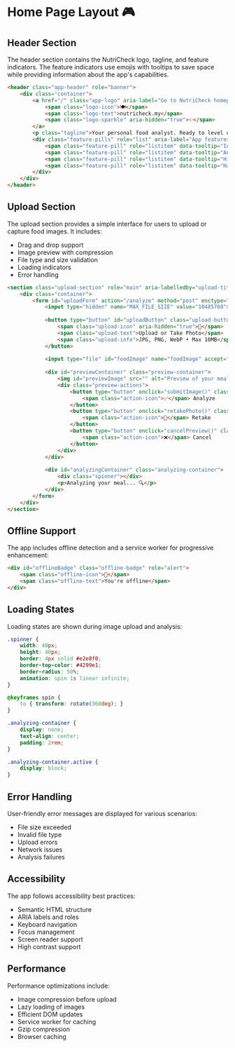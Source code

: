 # Home Page Layout 🎮

## Header Section
The header section contains the NutriCheck logo, tagline, and feature indicators. The feature indicators use emojis with tooltips to save space while providing information about the app's capabilities.

```html
<header class="app-header" role="banner">
    <div class="container">
        <a href="/" class="app-logo" aria-label="Go to NutriCheck homepage">
            <span class="logo-icon">🍽️</span>
            <span class="logo-text">nutricheck.my</span>
            <span class="logo-sparkle" aria-hidden="true">✨</span>
        </a>
        <p class="tagline">Your personal food analyst. Ready to level up your health!</p>
        <div class="feature-pills" role="list" aria-label="App features">
            <span class="feature-pill" role="listitem" data-tooltip="Instant camera access">📱</span>
            <span class="feature-pill" role="listitem" data-tooltip="Analysis in seconds">⚡</span>
            <span class="feature-pill" role="listitem" data-tooltip="High accuracy results">🎯</span>
            <span class="feature-pill" role="listitem" data-tooltip="Halal certified">🟢</span>
        </div>
    </div>
</header>
```

## Upload Section
The upload section provides a simple interface for users to upload or capture food images. It includes:
- Drag and drop support
- Image preview with compression
- File type and size validation
- Loading indicators
- Error handling

```html
<section class="upload-section" role="main" aria-labelledby="upload-title">
    <div class="container">
        <form id="uploadForm" action="/analyze" method="post" enctype="multipart/form-data">
            <input type="hidden" name="MAX_FILE_SIZE" value="10485760">
            
            <button type="button" id="uploadButton" class="upload-button" aria-label="Upload or take a photo of your meal">
                <span class="upload-icon" aria-hidden="true">📸</span>
                <span class="upload-text">Upload or Take Photo</span>
                <span class="upload-info">JPG, PNG, WebP • Max 10MB</span>
            </button>
            
            <input type="file" id="foodImage" name="foodImage" accept="image/*" capture="environment" class="visually-hidden">
            
            <div id="previewContainer" class="preview-container">
                <img id="previewImage" src="" alt="Preview of your meal" class="preview-image">
                <div class="preview-actions">
                    <button type="button" onclick="submitImage()" class="action-button submit-button">
                        <span class="action-icon">✅</span> Analyze
                    </button>
                    <button type="button" onclick="retakePhoto()" class="action-button retake-button">
                        <span class="action-icon">🔄</span> Retake
                    </button>
                    <button type="button" onclick="cancelPreview()" class="action-button cancel-button">
                        <span class="action-icon">❌</span> Cancel
                    </button>
                </div>
            </div>
            
            <div id="analyzingContainer" class="analyzing-container">
                <div class="spinner"></div>
                <p>Analyzing your meal... 🔍</p>
            </div>
        </form>
    </div>
</section>
```

## Offline Support
The app includes offline detection and a service worker for progressive enhancement:

```html
<div id="offlineBadge" class="offline-badge" role="alert">
    <span class="offline-icon">📡</span>
    <span class="offline-text">You're offline</span>
</div>
```

## Loading States
Loading states are shown during image upload and analysis:

```css
.spinner {
    width: 40px;
    height: 40px;
    border: 4px solid #e2e8f0;
    border-top-color: #4299e1;
    border-radius: 50%;
    animation: spin 1s linear infinite;
}

@keyframes spin {
    to { transform: rotate(360deg); }
}

.analyzing-container {
    display: none;
    text-align: center;
    padding: 2rem;
}

.analyzing-container.active {
    display: block;
}
```

## Error Handling
User-friendly error messages are displayed for various scenarios:
- File size exceeded
- Invalid file type
- Upload errors
- Network issues
- Analysis failures

## Accessibility
The app follows accessibility best practices:
- Semantic HTML structure
- ARIA labels and roles
- Keyboard navigation
- Focus management
- Screen reader support
- High contrast support

## Performance
Performance optimizations include:
- Image compression before upload
- Lazy loading of images
- Efficient DOM updates
- Service worker for caching
- Gzip compression
- Browser caching